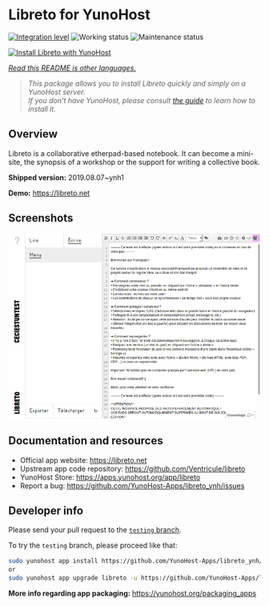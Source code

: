 <!--
N.B.: This README was automatically generated by <https://github.com/YunoHost/apps/tree/master/tools/readme_generator>
It shall NOT be edited by hand.
-->

# Libreto for YunoHost

[![Integration level](https://dash.yunohost.org/integration/libreto.svg)](https://dash.yunohost.org/appci/app/libreto) ![Working status](https://ci-apps.yunohost.org/ci/badges/libreto.status.svg) ![Maintenance status](https://ci-apps.yunohost.org/ci/badges/libreto.maintain.svg)

[![Install Libreto with YunoHost](https://install-app.yunohost.org/install-with-yunohost.svg)](https://install-app.yunohost.org/?app=libreto)

*[Read this README is other languages.](./ALL_README.md)*

> *This package allows you to install Libreto quickly and simply on a YunoHost server.*  
> *If you don't have YunoHost, please consult [the guide](https://yunohost.org/install) to learn how to install it.*

## Overview

Libreto is a collaborative etherpad-based notebook. It can become a mini-site, the synopsis of a workshop or the support for writing a collective book.


**Shipped version:** 2019.08.07~ynh1

**Demo:** <https://libreto.net>

## Screenshots

![Screenshot of Libreto](./doc/screenshots/menu.png)

## Documentation and resources

- Official app website: <https://libreto.net>
- Upstream app code repository: <https://github.com/Ventricule/libreto>
- YunoHost Store: <https://apps.yunohost.org/app/libreto>
- Report a bug: <https://github.com/YunoHost-Apps/libreto_ynh/issues>

## Developer info

Please send your pull request to the [`testing` branch](https://github.com/YunoHost-Apps/libreto_ynh/tree/testing).

To try the `testing` branch, please proceed like that:

```bash
sudo yunohost app install https://github.com/YunoHost-Apps/libreto_ynh/tree/testing --debug
or
sudo yunohost app upgrade libreto -u https://github.com/YunoHost-Apps/libreto_ynh/tree/testing --debug
```

**More info regarding app packaging:** <https://yunohost.org/packaging_apps>
